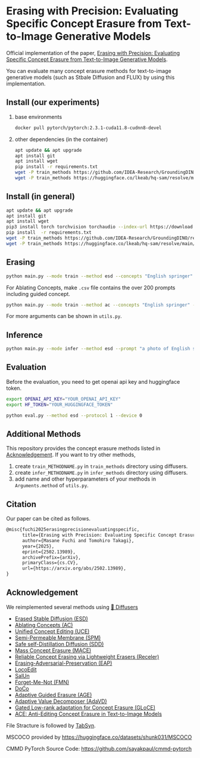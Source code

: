 # Erasing with Precision: Evaluating Specific Concept Erasure from Text-to-Image Generative Models

Official implementation of the paper, [Erasing with Precision: Evaluating Specific Concept Erasure from Text-to-Image Generative Models](https://arxiv.org/abs/2502.13989).

You can evaluate many concept erasure methods for text-to-image generative models (such as Stbale Diffusion and FLUX) by using this implementation.

## Install (our experiments)
1. base environments
    ```bash
    docker pull pytorch/pytorch:2.3.1-cuda11.8-cudnn8-devel
    ```

2. other dependencies (in the container)
    ```bash
    apt update && apt upgrade
    apt install git
    apt install wget
    pip install -r requirements.txt
    wget -P train_methods https://github.com/IDEA-Research/GroundingDINO/releases/download/v0.1.0-alpha/groundingdino_swint_ogc.pth
    wget -P train_methods https://huggingface.co/lkeab/hq-sam/resolve/main/sam_hq_vit_h.pth
    ```

## Install (in general)
```bash
apt update && apt upgrade
apt install git
apt install wget 
pip3 install torch torchvision torchaudio --index-url https://download.pytorch.org/whl/cu118
pip install  -r requirements.txt
wget -P train_methods https://github.com/IDEA-Research/GroundingDINO/releases/download/v0.1.0-alpha/groundingdino_swint_ogc.pth
wget -P train_methods https://huggingface.co/lkeab/hq-sam/resolve/main/sam_hq_vit_h.pth
```

## Erasing
```bash
python main.py --mode train --method esd --concepts "English springer" --device "0,1"
```

For Ablating Concepts, make `.csv` file contains the over 200 prompts including guided concept.
```bash
python main.py --mode train --method ac --concepts "English springer" --device "0,1" --ac_prompt_path dog.csv
```

For more arguments can be shown in `utils.py`.

## Inference
```bash
python main.py --mode infer --method esd --prompt "a photo of English springer" --erased_model $MODEL_DIR
```

## Evaluation
Before the evaluation, you need to get openai api key and huggingface token.
```bash
export OPENAI_API_KEY="YOUR_OPENAI_API_KEY"
export HF_TOKEN="YOUR_HUGGINGFACE_TOKEN"
```


```bash
python eval.py --method esd --protocol 1 --device 0
```

## Additional Methods
This repository provides the concept erasure methods listed in [Acknowledgement](#Acknowledgement). If you want to try other methods, 

1. create `train_METHODNAME.py` in `train_methods` directory using diffusers.
2. create `infer_METHODNAME.py` in `infer_methods` directory using diffusers.
3. add name and other hyperparameters of your methods in `Arguments.method` of `utils.py`.

## Citation
Our paper can be cited as follows. 
```tex
@misc{fuchi2025erasingprecisionevaluatingspecific,
      title={Erasing with Precision: Evaluating Specific Concept Erasure from Text-to-Image Generative Models}, 
      author={Masane Fuchi and Tomohiro Takagi},
      year={2025},
      eprint={2502.13989},
      archivePrefix={arXiv},
      primaryClass={cs.CV},
      url={https://arxiv.org/abs/2502.13989}, 
}
```

## Acknowledgement
We reimplemented several methods using [🤗 Diffusers](https://github.com/huggingface/diffusers)

- [Erased Stable Diffusion (ESD)](https://github.com/rohitgandikota/erasing)
- [Ablating Concepts (AC)](https://github.com/nupurkmr9/concept-ablation)
- [Unified Concept Editing (UCE)](https://github.com/rohitgandikota/unified-concept-editing)
- [Semi-Permeable Membrane (SPM)](https://github.com/Con6924/SPM)
- [Safe self-Distillation Diffusion (SDD)](https://github.com/nannullna/safe-diffusion)
- [Mass Concept Erasure (MACE)](https://github.com/Shilin-LU/MACE)
- [Reliable Concept Erasing via Lightweight Erasers (Receler)](https://github.com/jasper0314-huang/Receler)
- [Erasing-Adversarial-Preservation (EAP)](https://github.com/tuananhbui89/Erasing-Adversarial-Preservation)
- [LocoEdit](https://github.com/samyadeepbasu/LocoGen)
- [SalUn](https://github.com/OPTML-Group/Unlearn-Saliency)
- [Forget-Me-Not (FMN)](https://github.com/SHI-Labs/Forget-Me-Not)
- [DoCo](https://github.com/yongliang-wu/DoCo)
- [Adaptive Guided Erasure (AGE)](https://github.com/tuananhbui89/Adaptive-Guided-Erasure/)
- [Adaptive Value Decomposer (AdaVD)](https://github.com/WYuan1001/AdaVD)
- [Gated Low-rank adaptation for Concept Erasure (GLoCE)](https://github.com/Hyun1A/GLoCE)
- [ACE: Anti-Editing Concept Erasure in Text-to-Image Models](https://github.com/120L020904/ACE)

File Stracture is followed by [TabSyn](https://github.com/amazon-science/tabsyn). 

MSCOCO provided by https://huggingface.co/datasets/shunk031/MSCOCO

CMMD PyTorch Source Code: https://github.com/sayakpaul/cmmd-pytorch 
